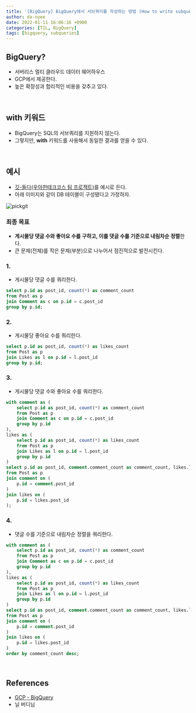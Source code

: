 ```yaml
---
title: '[BigQuery] BigQuery에서 서브쿼리를 작성하는 방법 (How to write subqueries in BigQuery)'
author: da-nyee
date: 2022-01-11 16:06:16 +0900
categories: [TIL, BigQuery]
tags: [bigquery, subqueries]
---
```


## BigQuery?

- 서버리스 멀티 클라우드 데이터 웨어하우스
- GCP에서 제공한다.
- 높은 확장성과 합리적인 비용을 갖추고 있다.

<br/>

## with 키워드

- BigQuery는 SQL의 서브쿼리를 지원하지 않는다.
- 그렇지만, <b>with</b> 키워드를 사용해서 동일한 결과를 얻을 수 있다.

<br/>

## 예시

- [깃-들다(우아한테크코스 팀 프로젝트)](https://github.com/woowacourse-teams/2021-pick-git)를 예시로 든다.
- 아래 이미지와 같이 DB 테이블이 구성됐다고 가정하자.

![pickgit](https://user-images.githubusercontent.com/50176238/148893016-b55752a4-abb0-47ce-ac40-b76479e0ba01.png)

### 최종 목표

- <b>게시물당 댓글 수와 좋아요 수를 구하고, 이를 댓글 수를 기준으로 내림차순 정렬</b>한다.
- 큰 문제(전체)를 작은 문제(부분)으로 나누어서 점진적으로 발전시킨다.

### 1.

- 게시물당 댓글 수를 쿼리한다.

```sql
select p.id as post_id, count(*) as comment_count
from Post as p
join Comment as c on p.id = c.post_id
group by p.id;
```

### 2.

- 게시물당 좋아요 수를 쿼리한다.

```sql
select p.id as post_id, count(*) as likes_count
from Post as p
join Likes as l on p.id = l.post_id
group by p.id;
```

### 3.

- 게시물당 댓글 수와 좋아요 수를 쿼리한다.

```sql
with comment as (
    select p.id as post_id, count(*) as comment_count
    from Post as p
    join Comment as c on p.id = c.post_id
    group by p.id
),
likes as (
    select p.id as post_id, count(*) as likes_count
    from Post as p
    join Likes as l on p.id = l.post_id
    group by p.id
)
select p.id as post_id, comment.comment_count as comment_count, likes.likes_count as likes_count
from Post as p
join comment on (
    p.id = comment.post_id
)
join likes on (
    p.id = likes.post_id
);
```

### 4.

- 댓글 수를 기준으로 내림차순 정렬을 쿼리한다.

```sql
with comment as (
    select p.id as post_id, count(*) as comment_count
    from Post as p
    join Comment as c on p.id = c.post_id
    group by p.id
),
likes as (
    select p.id as post_id, count(*) as likes_count
    from Post as p
    join Likes as l on p.id = l.post_id
    group by p.id
)
select p.id as post_id, comment.comment_count as comment_count, likes.likes_count as likes_count
from Post as p
join comment on (
    p.id = comment.post_id
)
join likes on (
    p.id = likes.post_id
)
order by comment_count desc;
```

<br/>

## References

- [GCP - BigQuery](https://cloud.google.com/bigquery)
- 닐 버디님